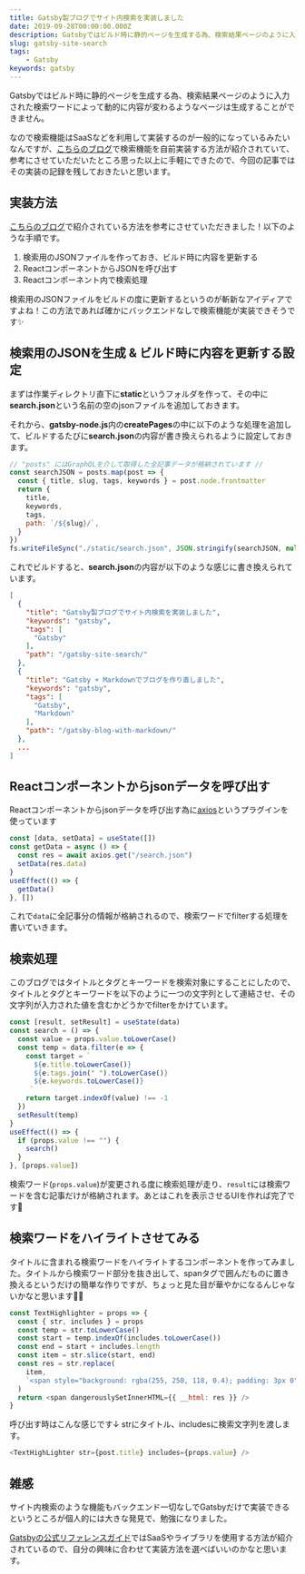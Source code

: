 ```yaml
---
title: Gatsby製ブログでサイト内検索を実装しました
date: 2019-09-28T00:00:00.000Z
description: Gatsbyではビルド時に静的ページを生成する為、検索結果ページのように入力された検索ワードによって動的に内容が変わるようなページは生成することができません。なので検索機能はSaaSなどを利用して実装するのが一般的になっているみたいなんですが、こちらのブログで検索機能を自前実装する方法が紹介されていて、参考にさせていただいたところ思った以上に手軽にできたので、今回の記事ではその実装の記録を残しておきたいと思います。
slug: gatsby-site-search
tags: 
	- Gatsby
keywords: gatsby
---
```


Gatsbyではビルド時に静的ページを生成する為、検索結果ページのように入力された検索ワードによって動的に内容が変わるようなページは生成することができません。

なので検索機能はSaaSなどを利用して実装するのが一般的になっているみたいなんですが、[こちらのブログ](https://mottox2.com/posts/268)で検索機能を自前実装する方法が紹介されていて、参考にさせていただいたところ思った以上に手軽にできたので、今回の記事ではその実装の記録を残しておきたいと思います。

## 実装方法

[こちらのブログ](https://mottox2.com/posts/268)で紹介されている方法を参考にさせていただきました！以下のような手順です。

1. 検索用のJSONファイルを作っておき、ビルド時に内容を更新する
2. ReactコンポーネントからJSONを呼び出す
3. Reactコンポーネント内で検索処理

検索用のJSONファイルをビルドの度に更新するというのが斬新なアイディアですよね！この方法であれば確かにバックエンドなしで検索機能が実装できそうです✨

## 検索用のJSONを生成 & ビルド時に内容を更新する設定

まずは作業ディレクトリ直下に**static**というフォルダを作って、その中に**search.json**という名前の空のjsonファイルを追加しておきます。

それから、**gatsby-node.js**内の**createPages**の中に以下のような処理を追加して、ビルドするたびに**search.json**の内容が書き換えられるように設定しておきます。

```javascript
// "posts" にはGraphQLを介して取得した全記事データが格納されています //
const searchJSON = posts.map(post => {
  const { title, slug, tags, keywords } = post.node.frontmatter
  return {
    title,
    keywords,
    tags,
    path: `/${slug}/`,
  }
})
fs.writeFileSync("./static/search.json", JSON.stringify(searchJSON, null, 2))
```

これでビルドすると、**search.json**の内容が以下のような感じに書き換えられています。

```json
[
  {
    "title": "Gatsby製ブログでサイト内検索を実装しました",
    "keywords": "gatsby",
    "tags": [
      "Gatsby"
    ],
    "path": "/gatsby-site-search/"
  },
  {
    "title": "Gatsby + Markdownでブログを作り直しました",
    "keywords": "gatsby",
    "tags": [
      "Gatsby",
      "Markdown"
    ],
    "path": "/gatsby-blog-with-markdown/"
  },
  ...
]
```

## Reactコンポーネントからjsonデータを呼び出す

Reactコンポーネントからjsonデータを呼び出す為に[axios](https://github.com/axios/axios)というプラグインを使っています

```javascript
const [data, setData] = useState([])
const getData = async () => {
  const res = await axios.get("/search.json")
  setData(res.data)
}
useEffect(() => {
  getData()
}, [])
```
これで`data`に全記事分の情報が格納されるので、検索ワードでfilterする処理を書いていきます。

## 検索処理

このブログではタイトルとタグとキーワードを検索対象にすることにしたので、タイトルとタグとキーワードを以下のように一つの文字列として連結させ、その文字列が入力された値を含むかどうかでfilterをかけています。

```javascript
const [result, setResult] = useState(data)
const search = () => {
  const value = props.value.toLowerCase()
  const temp = data.filter(e => {
    const target = `
      ${e.title.toLowerCase()}
      ${e.tags.join(" ").toLowerCase()}
      ${e.keywords.toLowerCase()}
     `
    return target.indexOf(value) !== -1
  })
  setResult(temp)
}
useEffect(() => {
  if (props.value !== "") {
    search()
  }
}, [props.value])
```

検索ワード(`props.value`)が変更される度に検索処理が走り、`result`には検索ワードを含む記事だけが格納されます。あとはこれを表示させるUIを作れば完了です🙆‍

## 検索ワードをハイライトさせてみる

タイトルに含まれる検索ワードをハイライトするコンポーネントを作ってみました。タイトルから検索ワード部分を抜き出して、spanタグで囲んだものに置き換えるというだけの簡単な作りですが、ちょっと見た目が華やかになるんじゃないかなと思います💅✨

```javascript
const TextHighlighter = props => {
  const { str, includes } = props
  const temp = str.toLowerCase()
  const start = temp.indexOf(includes.toLowerCase())
  const end = start + includes.length
  const item = str.slice(start, end)
  const res = str.replace(
    item,
    `<span style="background: rgba(255, 250, 118, 0.4); padding: 3px 0">${item}</span>`
  )
  return <span dangerouslySetInnerHTML={{ __html: res }} />
}
```

呼び出す時はこんな感じです↓
strにタイトル、includesに検索文字列を渡します。

```javascript
<TextHighLighter str={post.title} includes={props.value} />
```

## 雑感

サイト内検索のような機能もバックエンド一切なしでGatsbyだけで実装できるというところが個人的には大きな発見で、勉強になりました。

[Gatsbyの公式リファレンスガイド](https://www.gatsbyjs.org/docs/adding-search/)ではSaaSやライブラリを使用する方法が紹介されているので、自分の興味に合わせて実装方法を選べばいいのかなと思います。